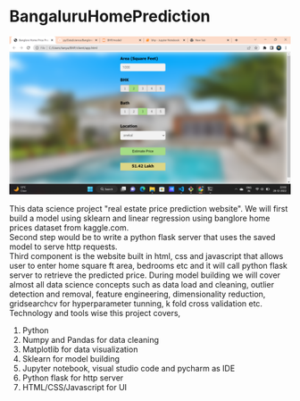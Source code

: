 # BangaluruHomePrediction

![](BHP_website.PNG)

This data science project "real estate price prediction website". 
We will first build a model using sklearn and linear regression using banglore home prices dataset from kaggle.com. <br>
Second step would be to write a python flask server that uses the saved model to serve http requests. <br>
Third component is the website built in html, css and javascript that allows user to enter home square ft area, bedrooms etc and it will call python flask server to retrieve the predicted price. During model building we will cover almost all data science concepts such as data load and cleaning, outlier detection and removal, feature engineering, dimensionality reduction, gridsearchcv for hyperparameter tunning, k fold cross validation etc. Technology and tools wise this project covers,

1. Python
2. Numpy and Pandas for data cleaning
3. Matplotlib for data visualization
4. Sklearn for model building
5. Jupyter notebook, visual studio code and pycharm as IDE
6. Python flask for http server
7. HTML/CSS/Javascript for UI
